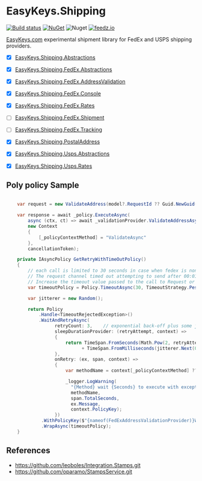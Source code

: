 # EasyKeys.Shipping

[![Build status](https://ci.appveyor.com/api/projects/status/xp52rbpa9vmr1ck9?svg=true)](https://ci.appveyor.com/project/easykeys/easykeys-shipping)
[![NuGet](https://img.shields.io/nuget/v/EasyKeys.Shipping.Abstractions.svg)](https://www.nuget.org/packages?q=EasyKeys.Shipping.Abstractions)
![Nuget](https://img.shields.io/nuget/dt/EasyKeys.Shipping.Abstractions)
[![feedz.io](https://img.shields.io/badge/endpoint.svg?url=https://f.feedz.io/easykeys/core/shield/EasyKeys.Shipping.Abstractions/latest)](https://f.feedz.io/easykeys/core/packages/EasyKeys.Shipping.Abstractions/latest/download)

[EasyKeys.com](https://easykeys.com) experimental shipment library for FedEx and USPS shipping providers.

- [x] [EasyKeys.Shipping.Abstractions](./src/EasyKeys.Shipping.Abstractions)
- [x] [EasyKeys.Shipping.FedEx.Abstractions](./src/EasyKeys.Shipping.FedEx.Abstractions)
- [x] [EasyKeys.Shipping.FedEx.AddressValidation](./src/EasyKeys.Shipping.FedEx.AddressValidation)
- [x] [EasyKeys.Shipping.FedEx.Console](./src/EasyKeys.Shipping.FedEx.Console)
- [x] [EasyKeys.Shipping.FedEx.Rates](./src/EasyKeys.Shipping.FedEx.Rates)
- [ ] [EasyKeys.Shipping.FedEx.Shipment](./src/EasyKeys.Shipping.FedEx.Shipment)
- [ ] [EasyKeys.Shipping.FedEx.Tracking](./src/EasyKeys.Shipping.FedEx.Tracking)
- [x] [EasyKeys.Shipping.PostalAddress](./src/EasyKeys.Shipping.PostalAddress)
- [x] [EasyKeys.Shipping.Usps.Abstractions](./src/EasyKeys.Shipping.Usps.Abstractions)
- [x] [EasyKeys.Shipping.Usps.Rates](./src/EasyKeys.Shipping.Usps.Rates)


## Poly policy Sample


```csharp

    var request = new ValidateAddress(model?.RequestId ?? Guid.NewGuid().ToString(), originalAddress, originalAddress);

    var response = await _policy.ExecuteAsync(
        async (ctx, ct) => await _validationProvider.ValidateAddressAsync(request, ct),
        new Context
        {
            [_policyContextMethod] = "ValidateAsync"
        },
        cancellationToken);

    private IAsyncPolicy GetRetryWithTimeOutPolicy()
    {
        // each call is limited to 30 seconds in case when fedex is non-reponsive and it is 1min timeout, it is way to long
        // The request channel timed out attempting to send after 00:01:00. 
        // Increase the timeout value passed to the call to Request or increase the SendTimeout value on the Binding. The time allotted to this operation may have been a portion of a longer timeout.
        var timeoutPolicy = Policy.TimeoutAsync(30, TimeoutStrategy.Pessimistic);

        var jitterer = new Random();

        return Policy
            .Handle<TimeoutRejectedException>()
            .WaitAndRetryAsync(
                  retryCount: 3,    // exponential back-off plus some jitter
                  sleepDurationProvider: (retryAttempt, context) =>
                  {
                      return TimeSpan.FromSeconds(Math.Pow(2, retryAttempt))
                            + TimeSpan.FromMilliseconds(jitterer.Next(0, 200));
                  },
                  onRetry: (ex, span, context) =>
                  {
                      var methodName = context[_policyContextMethod] ?? "MethodNotSpecified";

                      _logger.LogWarning(
                        "{Method} wait {Seconds} to execute with exception: {Message} for named policy: {Policy}",
                        methodName,
                        span.TotalSeconds,
                        ex.Message,
                        context.PolicyKey);
                  })
             .WithPolicyKey($"{nameof(FedExAddressValidationProvider)}WaitAndRetryAsync")
             .WrapAsync(timeoutPolicy);
    }

```

## References

- https://github.com/leoboles/Integration.Stamps.git
- https://github.com/oparamo/StampsService.git